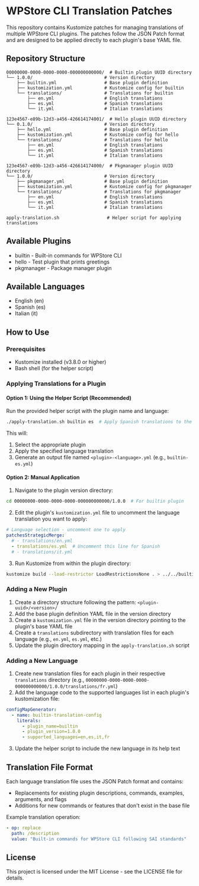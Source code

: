 # WPStore CLI Translation Patches

This repository contains Kustomize patches for managing translations of multiple WPStore CLI plugins. The patches follow the JSON Patch format and are designed to be applied directly to each plugin's base YAML file.

## Repository Structure

```
00000000-0000-0000-0000-000000000000/  # Builtin plugin UUID directory
└── 1.0.0/                           # Version directory
    ├── builtin.yml                  # Base plugin definition
    ├── kustomization.yml            # Kustomize config for builtin
    └── translations/                # Translations for builtin
        ├── en.yml                   # English translations
        ├── es.yml                   # Spanish translations
        └── it.yml                   # Italian translations

123e4567-e89b-12d3-a456-426614174001/  # Hello plugin UUID directory
└── 0.1.0/                           # Version directory
    ├── hello.yml                    # Base plugin definition
    ├── kustomization.yml            # Kustomize config for hello
    └── translations/                # Translations for hello
        ├── en.yml                   # English translations
        ├── es.yml                   # Spanish translations
        └── it.yml                   # Italian translations

123e4567-e89b-12d3-a456-426614174000/  # Pkgmanager plugin UUID directory
└── 1.0.0/                           # Version directory
    ├── pkgmanager.yml               # Base plugin definition
    ├── kustomization.yml            # Kustomize config for pkgmanager
    └── translations/                # Translations for pkgmanager
        ├── en.yml                   # English translations
        ├── es.yml                   # Spanish translations
        └── it.yml                   # Italian translations

apply-translation.sh                  # Helper script for applying translations
```

## Available Plugins

- builtin - Built-in commands for WPStore CLI
- hello - Test plugin that prints greetings
- pkgmanager - Package manager plugin

## Available Languages

- English (en)
- Spanish (es)
- Italian (it)

## How to Use

### Prerequisites

- Kustomize installed (v3.8.0 or higher)
- Bash shell (for the helper script)

### Applying Translations for a Plugin

#### Option 1: Using the Helper Script (Recommended)

Run the provided helper script with the plugin name and language:

```bash
./apply-translation.sh builtin es  # Apply Spanish translations to the builtin plugin
```

This will:
1. Select the appropriate plugin
2. Apply the specified language translation
3. Generate an output file named `<plugin>-<language>.yml` (e.g., `builtin-es.yml`)

#### Option 2: Manual Application

1. Navigate to the plugin version directory:

```bash
cd 00000000-0000-0000-0000-000000000000/1.0.0  # For builtin plugin
```

2. Edit the plugin's `kustomization.yml` file to uncomment the language translation you want to apply:

```yaml
# Language selection - uncomment one to apply
patchesStrategicMerge:
  # - translations/en.yml
  - translations/es.yml  # Uncomment this line for Spanish
  # - translations/it.yml
```

3. Run Kustomize from within the plugin directory:

```bash
kustomize build --load-restrictor LoadRestrictionsNone . > ../../builtin-es.yml
```

### Adding a New Plugin

1. Create a directory structure following the pattern: `<plugin-uuid>/<version>/`
2. Add the base plugin definition YAML file in the version directory
3. Create a `kustomization.yml` file in the version directory pointing to the plugin's base YAML file
4. Create a `translations` subdirectory with translation files for each language (e.g., `en.yml`, `es.yml`, etc.)
5. Update the plugin directory mapping in the `apply-translation.sh` script

### Adding a New Language

1. Create new translation files for each plugin in their respective `translations` directory (e.g., `00000000-0000-0000-0000-000000000000/1.0.0/translations/fr.yml`)
2. Add the language code to the supported languages list in each plugin's kustomization file:

```yaml
configMapGenerator:
  - name: builtin-translation-config
    literals:
      - plugin_name=builtin
      - plugin_version=1.0.0
      - supported_languages=en,es,it,fr
```

3. Update the helper script to include the new language in its help text

## Translation File Format

Each language translation file uses the JSON Patch format and contains:

- Replacements for existing plugin descriptions, commands, examples, arguments, and flags
- Additions for new commands or features that don't exist in the base file

Example translation operation:

```yaml
- op: replace
  path: /description
  value: "Built-in commands for WPStore CLI following SAI standards"
```

## License

This project is licensed under the MIT License - see the LICENSE file for details.

